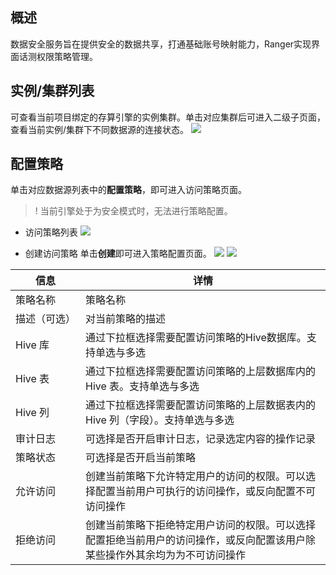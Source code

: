## 概述
数据安全服务旨在提供安全的数据共享，打通基础账号映射能力，Ranger实现界面话测权限策略管理。

## 实例/集群列表
可查看当前项目绑定的存算引擎的实例集群。单击对应集群后可进入二级子页面，查看当前实例/集群下不同数据源的连接状态。
![](https://qcloudimg.tencent-cloud.cn/raw/8169fe7a5f5315777f8d8361d32b9ff7.png)

## 配置策略
单击对应数据源列表中的**配置策略**，即可进入访问策略页面。
>! 当前引擎处于为安全模式时，无法进行策略配置。

- 访问策略列表
![](https://qcloudimg.tencent-cloud.cn/raw/dbeca1cdba5c06cd6e7a16ee2147ec11.png)

- 创建访问策略
单击**创建**即可进入策略配置页面。
![](https://qcloudimg.tencent-cloud.cn/raw/c94969002803bcca72e390c681eb1084.png)
![](https://qcloudimg.tencent-cloud.cn/raw/4535533534fb5ded329e541c7dabf141.png)

| 信息 | 详情 | 
|---------|---------|
| 策略名称	| 策略名称| 
| <nobr>描述（可选）	| 对当前策略的描述| 
| Hive 库	| 通过下拉框选择需要配置访问策略的Hive数据库。支持单选与多选| 
| Hive 表	| 通过下拉框选择需要配置访问策略的上层数据库内的 Hive 表。支持单选与多选| 
| Hive 列	| 通过下拉框选择需要配置访问策略的上层数据表内的 Hive 列（字段）。支持单选与多选| 
| 审计日志	| 可选择是否开启审计日志，记录选定内容的操作记录| 
| 策略状态	| 可选择是否开启当前策略| 
| 允许访问	| 创建当前策略下允许特定用户的访问的权限。可以选择配置当前用户可执行的访问操作，或反向配置不可访问操作| 
| 拒绝访问	| 创建当前策略下拒绝特定用户访问的权限。可以选择配置拒绝当前用户的访问操作，或反向配置该用户除某些操作外其余均为为不可访问操作| 
